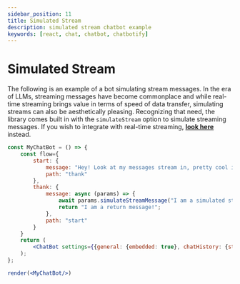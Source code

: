 ```yaml
---
sidebar_position: 11
title: Simulated Stream
description: simulated stream chatbot example
keywords: [react, chat, chatbot, chatbotify]
---
```


# Simulated Stream

The following is an example of a bot simulating stream messages. In the era of LLMs, streaming messages have become commonplace and while real-time streaming brings value in terms of speed of data transfer, simulating streams can also be aesthetically pleasing. Recognizing that need, the library comes built in with the `simulateStream` option to simulate streaming messages. If you wish to integrate with real-time streaming, [**look here**](/docs/examples/real_time_stream) instead.

```jsx live noInline title=MyChatBot.js
const MyChatBot = () => {
	const flow={
		start: {
			message: "Hey! Look at my messages stream in, pretty cool isn't it?",
			path: "thank"
		},
		thank: {
			message: async (params) => {
				await params.simulateStreamMessage("I am a simulated stream message as well!");
				return "I am a return message!";
			},
			path: "start"
		}
	}
	return (
		<ChatBot settings={{general: {embedded: true}, chatHistory: {storageKey: "example_simulation_stream"}, botBubble: {simulateStream: true}}} flow={flow}/>
	);
};

render(<MyChatBot/>)
```